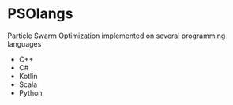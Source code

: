 # PSOlangs
Particle Swarm Optimization implemented on several programming languages

* C++
* C#
* Kotlin
* Scala
* Python
